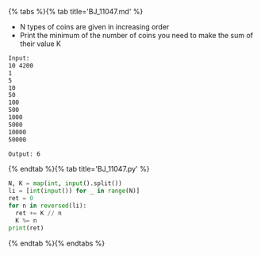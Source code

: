{% tabs %}{% tab title='BJ_11047.md' %}

* N types of coins are given in increasing order
* Print the minimum of the number of coins you need to make the sum of their value K

```txt
Input:
10 4200
1
5
10
50
100
500
1000
5000
10000
50000

Output: 6
```

{% endtab %}{% tab title='BJ_11047.py' %}

```py
N, K = map(int, input().split())
li = [int(input()) for _ in range(N)]
ret = 0
for n in reversed(li):
  ret += K // n
  K %= n
print(ret)
```

{% endtab %}{% endtabs %}
